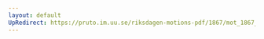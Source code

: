 ```yaml
---
layout: default
UpRedirect: https://pruto.im.uu.se/riksdagen-motions-pdf/1867/mot_1867__ak__149/mot_1867__ak__149-002.pdf
---
```

